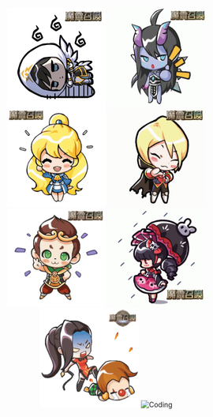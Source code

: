 <p align="center">
  <img src="arthamiel.gif" alt="Coding" width="200px" />
  <img src="ifrit.gif" alt="Coding" width="200px" />
  <img src="elia.gif" alt="Coding" width="200px" />
  <img src="verdehil.gif" alt="Coding" width="200px" />
  <img src="wokong.gif" alt="Coding" width="200px" />
  <img src="rain.gif" alt="Coding" width="200px" />
  <img src="lushen.gif" alt="Coding" width="200px" />
  <img src="arc" alt="Coding" width="200px" />
</p>

